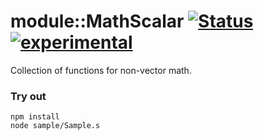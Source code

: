 
# module::MathScalar [![Status](https://github.com/Wandalen/wMathScalar/workflows/Publish/badge.svg)](https://github.com/Wandalen/wMathScalar/actions?query=workflow%3APublish) [![experimental](https://img.shields.io/badge/stability-experimental-orange.svg)](https://github.com/emersion/stability-badges#experimental)

Collection of functions for non-vector math.

### Try out
```
npm install
node sample/Sample.s
```



























































